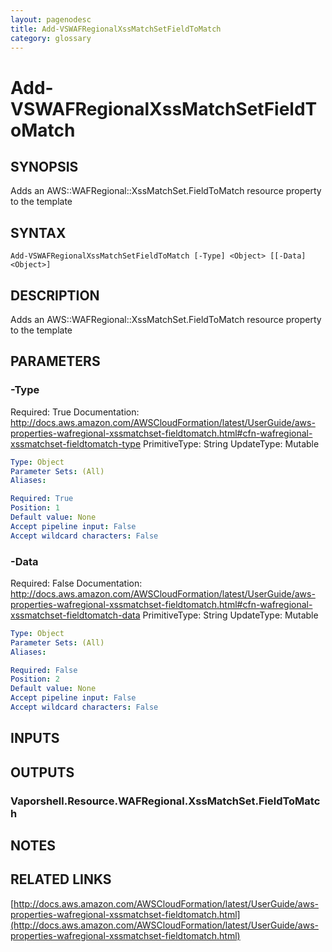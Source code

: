 ```yaml
---
layout: pagenodesc
title: Add-VSWAFRegionalXssMatchSetFieldToMatch
category: glossary
---
```


# Add-VSWAFRegionalXssMatchSetFieldToMatch

## SYNOPSIS
Adds an AWS::WAFRegional::XssMatchSet.FieldToMatch resource property to the template

## SYNTAX

```
Add-VSWAFRegionalXssMatchSetFieldToMatch [-Type] <Object> [[-Data] <Object>]
```

## DESCRIPTION
Adds an AWS::WAFRegional::XssMatchSet.FieldToMatch resource property to the template

## PARAMETERS

### -Type
Required: True
Documentation: http://docs.aws.amazon.com/AWSCloudFormation/latest/UserGuide/aws-properties-wafregional-xssmatchset-fieldtomatch.html#cfn-wafregional-xssmatchset-fieldtomatch-type
PrimitiveType: String
UpdateType: Mutable

```yaml
Type: Object
Parameter Sets: (All)
Aliases: 

Required: True
Position: 1
Default value: None
Accept pipeline input: False
Accept wildcard characters: False
```

### -Data
Required: False
Documentation: http://docs.aws.amazon.com/AWSCloudFormation/latest/UserGuide/aws-properties-wafregional-xssmatchset-fieldtomatch.html#cfn-wafregional-xssmatchset-fieldtomatch-data
PrimitiveType: String
UpdateType: Mutable

```yaml
Type: Object
Parameter Sets: (All)
Aliases: 

Required: False
Position: 2
Default value: None
Accept pipeline input: False
Accept wildcard characters: False
```

## INPUTS

## OUTPUTS

### Vaporshell.Resource.WAFRegional.XssMatchSet.FieldToMatch

## NOTES

## RELATED LINKS

[http://docs.aws.amazon.com/AWSCloudFormation/latest/UserGuide/aws-properties-wafregional-xssmatchset-fieldtomatch.html](http://docs.aws.amazon.com/AWSCloudFormation/latest/UserGuide/aws-properties-wafregional-xssmatchset-fieldtomatch.html)

